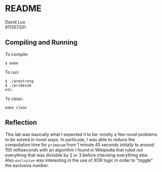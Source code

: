 # README
David Luo  
811357331
## Compiling and Running
To compile:
```
$ make
```
To run:
```
$ ./armstrong
$ ./primesum
etc.
```
To clean:
```
make clean
```
## Reflection
This lab was basically what I expected it to be: mostly a few novel problems
to be solved in novel ways. In particular, I was able to reduce the 
computation time for `primesum` from 1 minute 45 seconds initially to around
150 milliseconds with an algorithm I found in Wikipedia that ruled out 
everything that was divisible by 2 or 3 before checking everything else. Also
`exclusive` was interesting in the use of XOR logic in order to "toggle" the
exclusive number.
